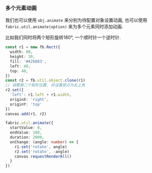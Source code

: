 ### 多个元素动画

我们也可以使用 `obj.animate` 来分别为待配置对象设置动画, 也可以使用 `fabric.util.animate(option)` 来为多个元素同时添加动画.

比如我们同时将两个矩形旋转180°, 一个顺时针一个逆时针.

```ts
const r1 = new fb.Rect({ 
  width: 80,
  height: 30,
  fill: '#42b883',
  left: 40,
  top: 40,
})
const r2 = fb.util.object.clone(r1)
// 调整第二个矩形位置, 并设置原点为右上角
r2.set({
  'left': r1.left + r1.width,
  originX: 'right',
  originY: 'top'
})
canvas.add(r1, r2)

fabric.util.animate({
  startValue: 0,
  endValue: 180,
  duration: 2000,
  onChange: (angle: number) => {
    r1.set('rotate', angle)
    r2.set('rotate', -angle)
    canvas.requestRenderAll()
  }
})

```
